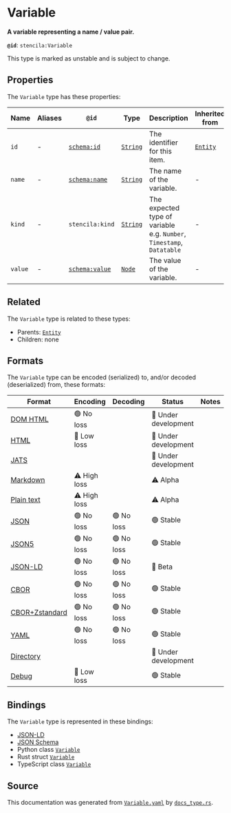 # Variable

**A variable representing a name / value pair.**

**`@id`**: `stencila:Variable`

This type is marked as unstable and is subject to change.

## Properties

The `Variable` type has these properties:

| Name    | Aliases | `@id`                                      | Type                                                                                            | Description                                                           | Inherited from                                                                                   |
| ------- | ------- | ------------------------------------------ | ----------------------------------------------------------------------------------------------- | --------------------------------------------------------------------- | ------------------------------------------------------------------------------------------------ |
| `id`    | -       | [`schema:id`](https://schema.org/id)       | [`String`](https://github.com/stencila/stencila/blob/main/docs/reference/schema/data/string.md) | The identifier for this item.                                         | [`Entity`](https://github.com/stencila/stencila/blob/main/docs/reference/schema/other/entity.md) |
| `name`  | -       | [`schema:name`](https://schema.org/name)   | [`String`](https://github.com/stencila/stencila/blob/main/docs/reference/schema/data/string.md) | The name of the variable.                                             | -                                                                                                |
| `kind`  | -       | `stencila:kind`                            | [`String`](https://github.com/stencila/stencila/blob/main/docs/reference/schema/data/string.md) | The expected type of variable e.g. `Number`, `Timestamp`, `Datatable` | -                                                                                                |
| `value` | -       | [`schema:value`](https://schema.org/value) | [`Node`](https://github.com/stencila/stencila/blob/main/docs/reference/schema/other/node.md)    | The value of the variable.                                            | -                                                                                                |

## Related

The `Variable` type is related to these types:

- Parents: [`Entity`](https://github.com/stencila/stencila/blob/main/docs/reference/schema/other/entity.md)
- Children: none

## Formats

The `Variable` type can be encoded (serialized) to, and/or decoded (deserialized) from, these formats:

| Format                                                                                             | Encoding     | Decoding  | Status              | Notes |
| -------------------------------------------------------------------------------------------------- | ------------ | --------- | ------------------- | ----- |
| [DOM HTML](https://github.com/stencila/stencila/blob/main/docs/reference/formats/dom.md)           | 🟢 No loss    |           | 🚧 Under development |       |
| [HTML](https://github.com/stencila/stencila/blob/main/docs/reference/formats/html.md)              | 🔷 Low loss   |           | 🚧 Under development |       |
| [JATS](https://github.com/stencila/stencila/blob/main/docs/reference/formats/jats.md)              |              |           | 🚧 Under development |       |
| [Markdown](https://github.com/stencila/stencila/blob/main/docs/reference/formats/markdown.md)      | ⚠️ High loss |           | ⚠️ Alpha            |       |
| [Plain text](https://github.com/stencila/stencila/blob/main/docs/reference/formats/text.md)        | ⚠️ High loss |           | ⚠️ Alpha            |       |
| [JSON](https://github.com/stencila/stencila/blob/main/docs/reference/formats/json.md)              | 🟢 No loss    | 🟢 No loss | 🟢 Stable            |       |
| [JSON5](https://github.com/stencila/stencila/blob/main/docs/reference/formats/json5.md)            | 🟢 No loss    | 🟢 No loss | 🟢 Stable            |       |
| [JSON-LD](https://github.com/stencila/stencila/blob/main/docs/reference/formats/jsonld.md)         | 🟢 No loss    | 🟢 No loss | 🔶 Beta              |       |
| [CBOR](https://github.com/stencila/stencila/blob/main/docs/reference/formats/cbor.md)              | 🟢 No loss    | 🟢 No loss | 🟢 Stable            |       |
| [CBOR+Zstandard](https://github.com/stencila/stencila/blob/main/docs/reference/formats/cborzst.md) | 🟢 No loss    | 🟢 No loss | 🟢 Stable            |       |
| [YAML](https://github.com/stencila/stencila/blob/main/docs/reference/formats/yaml.md)              | 🟢 No loss    | 🟢 No loss | 🟢 Stable            |       |
| [Directory](https://github.com/stencila/stencila/blob/main/docs/reference/formats/directory.md)    |              |           | 🚧 Under development |       |
| [Debug](https://github.com/stencila/stencila/blob/main/docs/reference/formats/debug.md)            | 🔷 Low loss   |           | 🟢 Stable            |       |

## Bindings

The `Variable` type is represented in these bindings:

- [JSON-LD](https://stencila.org/Variable.jsonld)
- [JSON Schema](https://stencila.org/Variable.schema.json)
- Python class [`Variable`](https://github.com/stencila/stencila/blob/main/python/python/stencila/types/variable.py)
- Rust struct [`Variable`](https://github.com/stencila/stencila/blob/main/rust/schema/src/types/variable.rs)
- TypeScript class [`Variable`](https://github.com/stencila/stencila/blob/main/ts/src/types/Variable.ts)

## Source

This documentation was generated from [`Variable.yaml`](https://github.com/stencila/stencila/blob/main/schema/Variable.yaml) by [`docs_type.rs`](https://github.com/stencila/stencila/blob/main/rust/schema-gen/src/docs_type.rs).